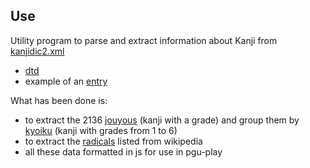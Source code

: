 Use
---

Utility program to parse and extract information about Kanji from [kanjidic2.xml](http://www.csse.monash.edu.au/~jwb/kanjidic2/)

- [dtd](http://www.csse.monash.edu.au/~jwb/kanjidic2/kanjidic2_dtdh.html)
- example of an [entry](http://www.csse.monash.edu.au/~jwb/kanjidic2/kd2examph.html)

What has been done is:

- to extract the 2136 [jouyous](http://en.wikipedia.org/wiki/J%C5%8Dy%C5%8D_kanji) (kanji with a grade) and group them by [kyoiku](http://en.wikipedia.org/wiki/Ky%C5%8Diku_kanji) (kanji with grades from 1 to 6)
- to extract the [radicals](http://en.wikipedia.org/wiki/Kanji_radical) listed from wikipedia
- all these data formatted in js for use in pgu-play

